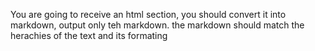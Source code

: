 You are going to receive an html section, you should convert it into markdown, output only teh markdown. the markdown should match the herachies of the text and its formating
